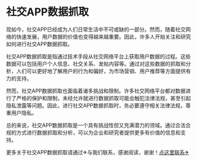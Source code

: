 # 社交APP数据抓取

现如今，社交APP已经成为人们日常生活中不可或缺的一部分。然而，随着社交网络的快速发展，用户数据的价值也变得越来越重要。因此，许多人开始关注和研究如何进行社交APP数据抓取。

社交APP数据抓取是指通过技术手段从社交网络平台上获取用户数据的过程。这些数据可以包括用户个人信息、社交关系、发帖内容等。通过对这些数据的抓取和分析，人们可以更好地了解用户的行为和偏好，为市场营销、用户推荐等方面提供有力的支持。

然而，社交APP数据抓取也面临着诸多挑战和限制。许多社交网络平台都对数据进行了严格的保护和限制，未经允许就进行数据抓取可能会触犯法律法规，甚至引起隐私泄露等问题。因此，进行社交APP数据抓取时，务必要遵守相关法律法规，尊重用户隐私。

总的来说，社交APP数据抓取是一个具有挑战性但又充满潜力的领域。通过合法合规的方式进行数据抓取和分析，可以为企业和研究者提供更多有价值的信息和支持。

更多关于社交APP数据抓取请通过✈与我们联系，感谢阅读，谢谢！[点这里联系✈](https://w.k02.cc)